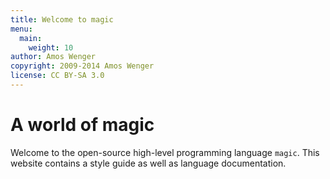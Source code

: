 ```yaml
---
title: Welcome to magic
menu:
  main:
    weight: 10
author: Amos Wenger
copyright: 2009-2014 Amos Wenger
license: CC BY-SA 3.0
---
```


# A world of magic
Welcome to the open-source high-level programming language `magic`. This website contains a style guide as well as language documentation.
